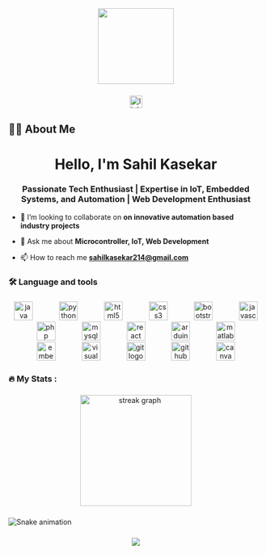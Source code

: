 <div align="center">
  <img height="150" src="https://camo.githubusercontent.com/62da68eb62b1e5f175f7d1f0191dd89a653d7908feb22d37d4a0ab07365d6791/68747470733a2f2f6d656469612e67697068792e636f6d2f6d656469612f4d3967624264396e6244724f5475314d71782f67697068792e676966"  />
</div>

###

<div align="center">
<a href="www.linkedin.com/in/sahil-kasekar-6a4507205" target="_blank"> <img src="https://img.shields.io/static/v1?message=LinkedIn&logo=linkedin&label=&color=0077B5&logoColor=white&labelColor=&style=for-the-badge" height="25" alt="linkedin logo"  /> </a>
</div>

###

<h2 align="left">👩‍💻  About Me</h2>

###
<h1 align="center">Hello, I'm Sahil Kasekar</h1>
<h3 align="center">Passionate Tech Enthusiast | Expertise in IoT, Embedded Systems, and Automation | Web Development Enthusiast</h3>

- 👯 I’m looking to collaborate on **on innovative automation based industry projects**

- 💬 Ask me about **Microcontroller, IoT, Web Development**

- 📫 How to reach me **sahilkasekar214@gmail.com**
###

<h3 align="left">🛠 Language and tools</h3>

###

<div align="center">
  <img src="https://cdn.jsdelivr.net/gh/devicons/devicon/icons/java/java-original.svg" height="37" alt="java logo"  />
  <img width="44" />
  <img src="https://cdn.jsdelivr.net/gh/devicons/devicon/icons/python/python-original.svg" height="37" alt="python logo"  />
  <img width="44" />
  <img src="https://cdn.jsdelivr.net/gh/devicons/devicon/icons/html5/html5-original.svg" height="37" alt="html5 logo"  />
  <img width="44" />
  <img src="https://cdn.jsdelivr.net/gh/devicons/devicon/icons/css3/css3-original.svg" height="37" alt="css3 logo"  />
  <img width="44" />
  <img src="https://cdn.jsdelivr.net/gh/devicons/devicon/icons/bootstrap/bootstrap-original.svg" height="37" alt="bootstrap logo"  />
  <img width="44" />
  <img src="https://cdn.jsdelivr.net/gh/devicons/devicon/icons/javascript/javascript-original.svg" height="37" alt="javascript logo"  />
  <img width="44" />
  <img src="https://cdn.jsdelivr.net/gh/devicons/devicon/icons/php/php-original.svg" height="37" alt="php logo"  />
  <img width="44" />
  <img src="https://cdn.jsdelivr.net/gh/devicons/devicon/icons/mysql/mysql-original.svg" height="37" alt="mysql logo"  />
  <img width="44" />
  <img src="https://cdn.jsdelivr.net/gh/devicons/devicon/icons/react/react-original.svg" height="37" alt="react logo"  />
  <img width="44" />
  <img src="https://cdn.jsdelivr.net/gh/devicons/devicon/icons/arduino/arduino-original.svg" height="37" alt="arduino logo"  />
  <img width="44" />
  <img src="https://cdn.jsdelivr.net/gh/devicons/devicon/icons/matlab/matlab-original.svg" height="37" alt="matlab logo"  />
  <img width="44" />
  <img src="https://cdn.jsdelivr.net/gh/devicons/devicon/icons/embeddedc/embeddedc-original.svg" height="37" alt="embeddedc logo"  />
  <img width="44" />
  <img src="https://cdn.jsdelivr.net/gh/devicons/devicon/icons/visualstudio/visualstudio-plain.svg" height="37" alt="visualstudio logo"  />
  <img width="44" />
  <img src="https://cdn.jsdelivr.net/gh/devicons/devicon/icons/git/git-original.svg" height="37" alt="git logo"  />
  <img width="44" />
  <img src="https://cdn.jsdelivr.net/gh/devicons/devicon/icons/github/github-original.svg" height="37" alt="github logo"  />
  <img width="44" />
  <img src="https://cdn.jsdelivr.net/gh/devicons/devicon/icons/canva/canva-original.svg" height="37" alt="canva logo"  />
</div>

###

<h3 align="left">🔥   My Stats :</h3>

###

<div align="center">
  <img src="https://streak-stats.demolab.com?user=Sahir214&locale=en&mode=daily&theme=dark&hide_border=false&border_radius=5&order=3" height="220" alt="streak graph"  />
</div>

###

<img src="https://raw.githubusercontent.com/Sahir214/Sahir214/output/snake.svg" alt="Snake animation" />

###

<div align="center">
  <img src="https://profile-counter.glitch.me/Sahir214/count.svg?"  />
</div>

###
